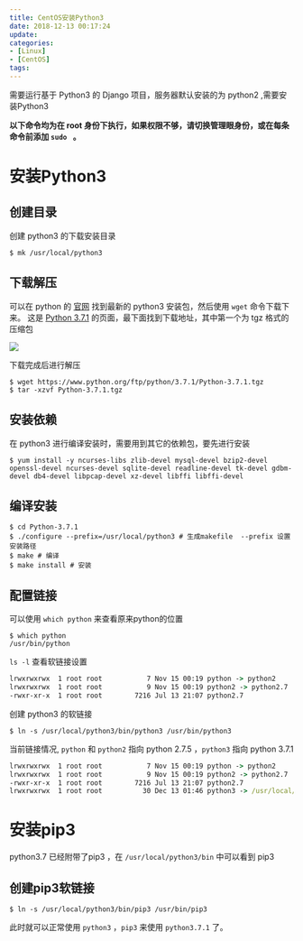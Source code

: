 ```yaml
---
title: CentOS安装Python3
date: 2018-12-13 00:17:24
update:
categories:
- [Linux]
- [CentOS]
tags:
---
```


需要运行基于 Python3 的 Django 项目，服务器默认安装的为 python2 ,需要安装Python3

__以下命令均为在 root 身份下执行，如果权限不够，请切换管理眼身份，或在每条命令前添加 `sudo ` 。__

# 安装Python3

## 创建目录
创建 python3 的下载安装目录
```shell
$ mk /usr/local/python3
```
<!--more-->

## 下载解压
可以在 python 的 [官网](https://www.python.org) 找到最新的 python3 安装包，然后使用 `wget` 命令下载下来。
这是 [Python 3.7.1](https://www.python.org/downloads/source/) 的页面，最下面找到下载地址，其中第一个为 tgz 格式的压缩包

![](https://cos5-1255991898.cos.ap-chongqing.myqcloud.com/tk/%E6%89%B9%E6%B3%A8%202018-12-13%20005037.jpg)

下载完成后进行解压
```shell
$ wget https://www.python.org/ftp/python/3.7.1/Python-3.7.1.tgz
$ tar -xzvf Python-3.7.1.tgz
```
## 安装依赖
在 python3 进行编译安装时，需要用到其它的依赖包，要先进行安装

```shell
$ yum install -y ncurses-libs zlib-devel mysql-devel bzip2-devel openssl-devel ncurses-devel sqlite-devel readline-devel tk-devel gdbm-devel db4-devel libpcap-devel xz-devel libffi libffi-devel
```

## 编译安装

```shell
$ cd Python-3.7.1
$ ./configure --prefix=/usr/local/python3 # 生成makefile  --prefix 设置安装路径
$ make # 编译
$ make install # 安装
```

## 配置链接
可以使用 `which python` 来查看原来python的位置
```shell
$ which python
/usr/bin/python
```
`ls -l` 查看软链接设置

```cmd
lrwxrwxrwx  1 root root           7 Nov 15 00:19 python -> python2
lrwxrwxrwx  1 root root           9 Nov 15 00:19 python2 -> python2.7
-rwxr-xr-x  1 root root        7216 Jul 13 21:07 python2.7
```

创建 python3 的软链接
```shell
$ ln -s /usr/local/python3/bin/python3 /usr/bin/python3
```

当前链接情况, `python` 和 `python2` 指向 python 2.7.5 ，`python3` 指向 python 3.7.1
```cmd
lrwxrwxrwx  1 root root           7 Nov 15 00:19 python -> python2
lrwxrwxrwx  1 root root           9 Nov 15 00:19 python2 -> python2.7
-rwxr-xr-x  1 root root        7216 Jul 13 21:07 python2.7
lrwxrwxrwx  1 root root          30 Dec 13 01:46 python3 -> /usr/local/python3/bin/python3
```

# 安装pip3

python3.7 已经附带了pip3 ，在 `/usr/local/python3/bin` 中可以看到 pip3

## 创建pip3软链接
```shell
$ ln -s /usr/local/python3/bin/pip3 /usr/bin/pip3
```

此时就可以正常使用 `python3` ，`pip3` 来使用 `python3.7.1` 了。




